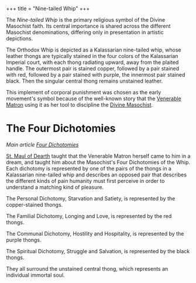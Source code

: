 +++
title = "Nine-tailed Whip"
+++

The *Nine-tailed Whip* is the primary religious symbol of the Divine Masochist faith. Its central importance is shared across the different Masochist denominations, differing only in presentation in artistic depictions.

The Orthodox Whip is depicted as a Kalassarian nine-tailed whip, whose leather thongs are typically stained in the four colors of the Kalassarian Imperial court, with each thong radiating upward, away from the plaited handle. The outermost pair is stained copper, followed by a pair stained with red, followed by a pair stained with purple, the innermost pair stained black. Then the singular central thong remains unstained leather.

This implement of corporal punishment was chosen as the early movement's symbol because of the well-known story that the [Venerable Matron](@/characters/venerable-matron.md) using it as her tool to discipline the [Divine Masochist](@/characters/divine-masochist.md).

# The Four Dichotomies
*Main article [Four Dichotomies](@/religions/divine-masochism/orthodox/doctrine/four-dichotomies.md)*

[St. Maul of Dearth](@/characters/st-maul-of-dearth.md) taught that the Venerable Matron herself came to him in a dream, and taught him about the Masochist's Four Dichotomies of the Whip. Each dichotomy is represented by one of the pairs of the thongs in a Kalassarian nine-tailed whip and describes an opposed pair that describes the different kinds of pain humanity must first perceive in order to understand a matching kind of pleasure.

The Personal Dichotomy, Starvation and Satiety, is represented by the copper-stained thongs.

The Familial Dichotomy, Longing and Love, is represented by the red thongs.

The Communal Dichotomy, Hostility and Hospitality, is represented by the purple thongs.

The Spiritual Dichotomy, Struggle and Salvation, is represented by the black thongs.

They all surround the unstained central thong, which represents an individual immortal soul.